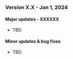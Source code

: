 ### Version X.X  -  Jan 1, 2024

#### Major updates - XXXXXX
- TBD

#### Minor updates & bug fixes
- TBD